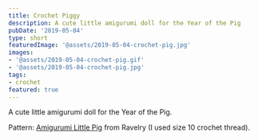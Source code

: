 ```yaml
---
title: Crochet Piggy
description: A cute little amigurumi doll for the Year of the Pig
pubDate: '2019-05-04'
type: short
featuredImage: '@assets/2019-05-04-crochet-pig.jpg'
images:
- '@assets/2019-05-04-crochet-pig.gif'
- '@assets/2019-05-04-crochet-pig.jpg'
tags:
- crochet
featured: true
---
```

A cute little amigurumi doll for the Year of the Pig. 


Pattern: [ Amigurumi Little Pig](https://www.ravelry.com/patterns/library/amigurumi-little-pig-3) from Ravelry (I used size 10 crochet thread).